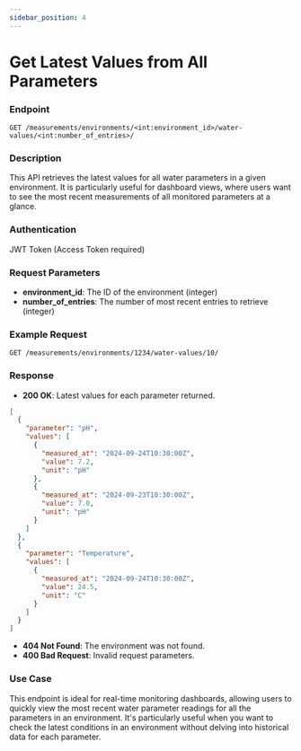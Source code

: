 ```yaml
---
sidebar_position: 4
---
```


# Get Latest Values from All Parameters

### Endpoint

`GET /measurements/environments/<int:environment_id>/water-values/<int:number_of_entries>/`

### Description

This API retrieves the latest values for all water parameters in a given environment. It is particularly useful for dashboard views, where users want to see the most recent measurements of all monitored parameters at a glance.

### Authentication

JWT Token (Access Token required)

### Request Parameters

- **environment_id**: The ID of the environment (integer)
- **number_of_entries**: The number of most recent entries to retrieve (integer)

### Example Request

```
GET /measurements/environments/1234/water-values/10/
```

### Response

- **200 OK**: Latest values for each parameter returned.

```json
[
  {
    "parameter": "pH",
    "values": [
      {
        "measured_at": "2024-09-24T10:30:00Z",
        "value": 7.2,
        "unit": "pH"
      },
      {
        "measured_at": "2024-09-23T10:30:00Z",
        "value": 7.0,
        "unit": "pH"
      }
    ]
  },
  {
    "parameter": "Temperature",
    "values": [
      {
        "measured_at": "2024-09-24T10:30:00Z",
        "value": 24.5,
        "unit": "C"
      }
    ]
  }
]
```

- **404 Not Found**: The environment was not found.
- **400 Bad Request**: Invalid request parameters.

### Use Case

This endpoint is ideal for real-time monitoring dashboards, allowing users to quickly view the most recent water parameter readings for all the parameters in an environment. It's particularly useful when you want to check the latest conditions in an environment without delving into historical data for each parameter.
